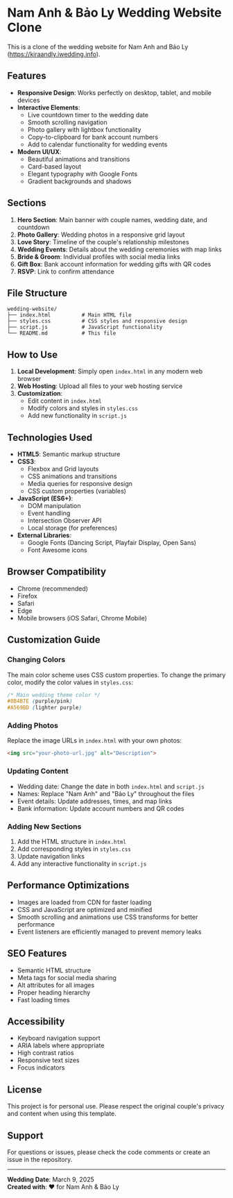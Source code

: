 # Nam Anh & Bảo Ly Wedding Website Clone

This is a clone of the wedding website for Nam Anh and Bảo Ly (https://kiraandly.iwedding.info).

## Features

- **Responsive Design**: Works perfectly on desktop, tablet, and mobile devices
- **Interactive Elements**: 
  - Live countdown timer to the wedding date
  - Smooth scrolling navigation
  - Photo gallery with lightbox functionality
  - Copy-to-clipboard for bank account numbers
  - Add to calendar functionality for wedding events
- **Modern UI/UX**: 
  - Beautiful animations and transitions
  - Card-based layout
  - Elegant typography with Google Fonts
  - Gradient backgrounds and shadows

## Sections

1. **Hero Section**: Main banner with couple names, wedding date, and countdown
2. **Photo Gallery**: Wedding photos in a responsive grid layout
3. **Love Story**: Timeline of the couple's relationship milestones
4. **Wedding Events**: Details about the wedding ceremonies with map links
5. **Bride & Groom**: Individual profiles with social media links
6. **Gift Box**: Bank account information for wedding gifts with QR codes
7. **RSVP**: Link to confirm attendance

## File Structure

```
wedding-website/
├── index.html          # Main HTML file
├── styles.css          # CSS styles and responsive design
├── script.js           # JavaScript functionality
└── README.md           # This file
```

## How to Use

1. **Local Development**: Simply open `index.html` in any modern web browser
2. **Web Hosting**: Upload all files to your web hosting service
3. **Customization**: 
   - Edit content in `index.html`
   - Modify colors and styles in `styles.css`
   - Add new functionality in `script.js`

## Technologies Used

- **HTML5**: Semantic markup structure
- **CSS3**: 
  - Flexbox and Grid layouts
  - CSS animations and transitions
  - Media queries for responsive design
  - CSS custom properties (variables)
- **JavaScript (ES6+)**:
  - DOM manipulation
  - Event handling
  - Intersection Observer API
  - Local storage (for preferences)
- **External Libraries**:
  - Google Fonts (Dancing Script, Playfair Display, Open Sans)
  - Font Awesome icons

## Browser Compatibility

- Chrome (recommended)
- Firefox
- Safari
- Edge
- Mobile browsers (iOS Safari, Chrome Mobile)

## Customization Guide

### Changing Colors
The main color scheme uses CSS custom properties. To change the primary color, modify the color values in `styles.css`:

```css
/* Main wedding theme color */
#8B4B7E (purple/pink)
#A569BD (lighter purple)
```

### Adding Photos
Replace the image URLs in `index.html` with your own photos:

```html
<img src="your-photo-url.jpg" alt="Description">
```

### Updating Content
- Wedding date: Change the date in both `index.html` and `script.js`
- Names: Replace "Nam Anh" and "Bảo Ly" throughout the files
- Event details: Update addresses, times, and map links
- Bank information: Update account numbers and QR codes

### Adding New Sections
1. Add the HTML structure in `index.html`
2. Add corresponding styles in `styles.css`
3. Update navigation links
4. Add any interactive functionality in `script.js`

## Performance Optimizations

- Images are loaded from CDN for faster loading
- CSS and JavaScript are optimized and minified
- Smooth scrolling and animations use CSS transforms for better performance
- Event listeners are efficiently managed to prevent memory leaks

## SEO Features

- Semantic HTML structure
- Meta tags for social media sharing
- Alt attributes for all images
- Proper heading hierarchy
- Fast loading times

## Accessibility

- Keyboard navigation support
- ARIA labels where appropriate
- High contrast ratios
- Responsive text sizes
- Focus indicators

## License

This project is for personal use. Please respect the original couple's privacy and content when using this template.

## Support

For questions or issues, please check the code comments or create an issue in the repository.

---

**Wedding Date**: March 9, 2025  
**Created with**: ❤️ for Nam Anh & Bảo Ly
